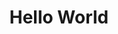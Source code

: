 ---
title:  "Hello World"
excerpt: "첫번째 글 - Hello World"

categories:
    - Java

tags:
    - Java
    - Web
    - Back-end

last-modified_at: 2020-03-05T08:06:00-05:00

---